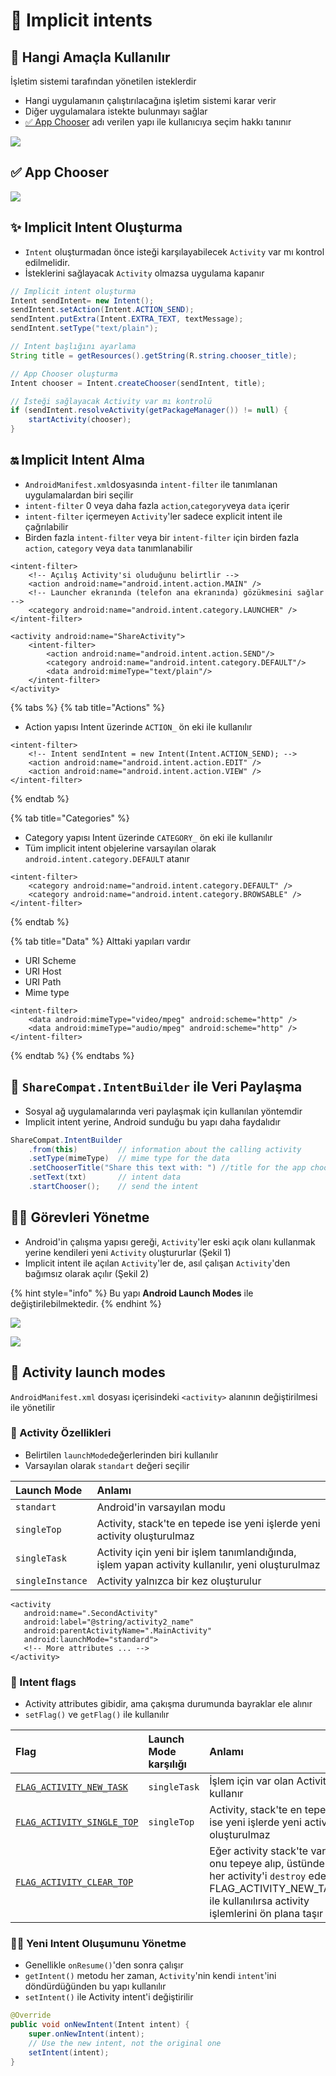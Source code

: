 # 🏹 Implicit intents

## 🎯 Hangi Amaçla Kullanılır

İşletim sistemi tarafından yönetilen isteklerdir

* Hangi uygulamanın çalıştırılacağına işletim sistemi karar verir
* Diğer uygulamalara istekte bulunmayı sağlar
* [✅ App Chooser](implicit-intents.md#app-chooser) adı verilen yapı ile kullanıcıya seçim hakkı tanınır

![](../.gitbook/assets/image%20%289%29.png)

## ✅ App Chooser

![](../.gitbook/assets/image%20%2819%29.png)

## 

## ✨ Implicit Intent Oluşturma

* `Intent` oluşturmadan önce isteği karşılayabilecek `Activity` var mı kontrol edilmelidir.
* İsteklerini sağlayacak `Activity` olmazsa uygulama kapanır

```java
// Implicit intent oluşturma
Intent sendIntent= new Intent();
sendIntent.setAction(Intent.ACTION_SEND);
sendIntent.putExtra(Intent.EXTRA_TEXT, textMessage);
sendIntent.setType("text/plain");

// Intent başlığını ayarlama
String title = getResources().getString(R.string.chooser_title);

// App Chooser oluşturma
Intent chooser = Intent.createChooser(sendIntent, title);

// İsteği sağlayacak Activity var mı kontrolü
if (sendIntent.resolveActivity(getPackageManager()) != null) {
    startActivity(chooser);
}
```

## 🔛 Implicit Intent Alma

* `AndroidManifest.xml`dosyasında `intent-filter` ile tanımlanan uygulamalardan biri seçilir
* `intent-filter` 0 veya daha fazla `action`,`category`veya `data` içerir
* `intent-filter` içermeyen `Activity`'ler sadece explicit intent ile çağrılabilir
* Birden fazla `intent-filter` veya bir `intent-filter` için birden fazla `action`, `category` veya `data` tanımlanabilir

```markup
<intent-filter>
    <!-- Açılış Activity'si oluduğunu belirtlir -->
    <action android:name="android.intent.action.MAIN" />
    <!-- Launcher ekranında (telefon ana ekranında) gözükmesini sağlar -->
    <category android:name="android.intent.category.LAUNCHER" />
</intent-filter>
```

```markup
<activity android:name="ShareActivity">
    <intent-filter>
        <action android:name="android.intent.action.SEND"/>
        <category android:name="android.intent.category.DEFAULT"/>
        <data android:mimeType="text/plain"/>
    </intent-filter>
</activity>
```

{% tabs %}
{% tab title="Actions" %}
* Action yapısı Intent üzerinde `ACTION_` ön eki ile kullanılır

```markup
<intent-filter>
    <!-- Intent sendIntent = new Intent(Intent.ACTION_SEND); -->
    <action android:name="android.intent.action.EDIT" />
    <action android:name="android.intent.action.VIEW" />
</intent-filter>
```
{% endtab %}

{% tab title="Categories" %}
* Category yapısı Intent üzerinde `CATEGORY_` ön eki ile kullanılır
* Tüm implicit intent objelerine varsayılan olarak `android.intent.category.DEFAULT` atanır

```markup
<intent-filter>
    <category android:name="android.intent.category.DEFAULT" />
    <category android:name="android.intent.category.BROWSABLE" />
</intent-filter>
```
{% endtab %}

{% tab title="Data" %}
Alttaki yapıları vardır

* URI Scheme
* URI Host
* URI Path
* Mime type

```markup
<intent-filter>
    <data android:mimeType="video/mpeg" android:scheme="http" />
    <data android:mimeType="audio/mpeg" android:scheme="http" />
</intent-filter>
```
{% endtab %}
{% endtabs %}

## 🔀 `ShareCompat.IntentBuilder` ile Veri Paylaşma

* Sosyal ağ uygulamalarında veri paylaşmak için kullanılan yöntemdir
* Implicit intent yerine, Android sunduğu bu yapı daha faydalıdır

```java
ShareCompat.IntentBuilder
    .from(this)         // information about the calling activity
    .setType(mimeType)  // mime type for the data
    .setChooserTitle("Share this text with: ") //title for the app chooser
    .setText(txt)       // intent data
    .startChooser();    // send the intent
```

## 👨‍💼 Görevleri Yönetme

* Android'in çalışma yapısı gereği, `Activity`'ler eski açık olanı kullanmak yerine kendileri yeni `Activity` oluştururlar \(Şekil 1\)
* Implicit intent ile açılan `Activity`'ler de, asıl çalışan `Activity`'den bağımsız olarak açılır \(Şekil 2\)

{% hint style="info" %}
Bu yapı **Android Launch Modes** ile değiştirilebilmektedir.
{% endhint %}

![](../.gitbook/assets/image%20%286%29.png)

![](../.gitbook/assets/image%20%281%29.png)

## 🏁 Activity launch modes

`AndroidManifest.xml` dosyası içerisindeki `<activity>` alanının değiştirilmesi ile yönetilir

### 💠 Activity Özellikleri

* Belirtilen `launchMode`değerlerinden biri kullanılır
* Varsayılan olarak `standart` değeri seçilir

| Launch Mode | Anlamı |
| :--- | :--- |
| `standart` | Android'in varsayılan modu |
| `singleTop` | Activity, stack'te en tepede ise yeni işlerde yeni activity oluşturulmaz |
| `singleTask` | Activity için yeni bir işlem tanımlandığında, işlem yapan activity kullanılır, yeni oluşturulmaz |
| `singleInstance` | Activity yalnızca bir kez oluşturulur |

```markup
<activity
   android:name=".SecondActivity"
   android:label="@string/activity2_name"
   android:parentActivityName=".MainActivity"
   android:launchMode="standard">
   <!-- More attributes ... -->
</activity>
```

### 🏴 Intent flags

* Activity attributes gibidir, ama çakışma durumunda bayraklar ele alınır
* `setFlag()` ve `getFlag()` ile kullanılır

| Flag | Launch Mode karşılığı | Anlamı |
| :--- | :--- | :--- |
| [`FLAG_ACTIVITY_NEW_TASK`](https://developer.android.com/reference/android/content/Intent.html#FLAG_ACTIVITY_NEW_TASK) | `singleTask` | İşlem için var olan Activity'i kullanır |
| [`FLAG_ACTIVITY_SINGLE_TOP`](https://developer.android.com/reference/android/content/Intent.html#FLAG_ACTIVITY_SINGLE_TOP) | `singleTop` | Activity, stack'te en tepede ise yeni işlerde yeni activity oluşturulmaz |
| [`FLAG_ACTIVITY_CLEAR_TOP`](https://developer.android.com/reference/android/content/Intent.html#FLAG_ACTIVITY_CLEAR_TOP) |  | Eğer activity stack'te varsa, onu tepeye alıp, üstündeki her activity'i `destroy` eder. FLAG\_ACTIVITY\_NEW\_TASK ile kullanılırsa activity işlemlerini ön plana taşır |

### ‍👨‍💼 Yeni Intent Oluşumunu Yönetme

* Genellikle `onResume()`'den sonra çalışır
* `getIntent()` metodu her zaman, `Activity`'nin kendi `intent`'ini döndürdüğünden bu yapı kullanılır
* `setIntent()` ile Activity intent'i değiştirilir

```java
@Override 
public void onNewIntent(Intent intent) { 
    super.onNewIntent(intent); 
    // Use the new intent, not the original one
    setIntent(intent); 
}
```




